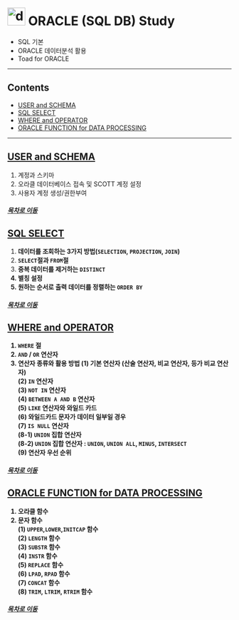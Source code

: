 #   <img src="https://user-images.githubusercontent.com/53929665/92984951-4aefac80-f4e9-11ea-8a19-f408b756f663.png" alt="drawing" width="40"/> ORACLE (SQL DB) Study

- SQL 기본
- ORACLE 데이터분석 활용
- Toad for ORACLE

--------
## Contents
- [USER and SCHEMA](#USER-and-SCHEMA)
- [SQL SELECT](#SQL-SELECT)
- [WHERE and OPERATOR](#WHERE-and-OPERATOR)
- [ORACLE FUNCTION for DATA PROCESSING](#ORACLE-FUNCTION-for-DATA-PROCESSING)
--------

## [USER and SCHEMA](https://github.com/jhryu1208/SQL-Oracle/blob/master/SQL_Oracle_Study/User_and_Schema.ipynb)
  1. 계정과 스키마
  2. 오라클 데이터베이스 접속 및 SCOTT 계정 설정
  3. 사용자 계정 생성/권한부여

##### [<U>목차로 이동</U>](#contents)

## [SQL SELECT](https://github.com/jhryu1208/SQL-Oracle/blob/master/SQL_Oracle_Study/SQL_SELECT_BASIC.ipynb)
  1. <b>데이터를 조회하는 3가지 방법(`SELECTION`, `PROJECTION`, `JOIN`)</b>
  2. <b>`SELECT`절과 `FROM`절</b>
  3. <b>중복 데이터를 제거하는 `DISTINCT`
  4. <b>별칭 설정</b>
  5. <b>원하는 순서로 출력 데이터를 정렬하는 `ORDER BY`</b>

##### [<U>목차로 이동</U>](#contents)

## [WHERE and OPERATOR](https://github.com/jhryu1208/SQL-Oracle/blob/master/SQL_Oracle_Study/SQL_WHERE_and_OPERATOR.ipynb)
  1. <b>`WHERE` 절</b>
  2. <b>`AND` / `OR` 연산자</b>
  3. <b>연산자 종류와 활용 방법</b>
     (1) 기본 연산자 (산술 연산자, 비교 연산자, 등가 비교 연산자)<br>
     (2) `IN` 연산자<br>
     (3) `NOT IN` 연산자<br>
     (4) `BETWEEN A AND B` 연산자<br>
     (5) `LIKE` 연산자와 와일드 카드<br>
     (6) 와일드카드 문자가 데이터 일부일 경우<br>
     (7) `IS NULL` 연산자<br>
     (8-1) `UNION` 집합 연산자<br>
     (8-2) `UNION` 집합 연산자 : `UNION`, `UNION ALL`, `MINUS`, `INTERSECT`<br>
     (9) 연산자 우선 순위<br>

##### [<U>목차로 이동</U>](#contents)

## [ORACLE FUNCTION for DATA PROCESSING](https://github.com/jhryu1208/SQL-Oracle/blob/master/SQL_Oracle_Study/SQL_ORACLE_FUNCTION_FOR_DATA_PROCESSING.ipynb)
  1. <b>오라클 함수</b>
  2. <b>문자 함수</b>  
    (1) `UPPER`,`LOWER`,`INITCAP` 함수<br>
    (2) `LENGTH` 함수<br>
    (3) `SUBSTR` 함수<br>
    (4) `INSTR` 함수<br>
    (5) `REPLACE` 함수<br>
    (6) `LPAD`, `RPAD` 함수<br>
    (7) `CONCAT` 함수<br>
    (8) `TRIM`, `LTRIM`, `RTRIM` 함수<br>

##### [<U>목차로 이동</U>](#contents)
